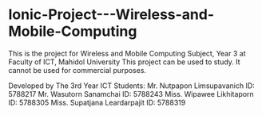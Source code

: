 # Ionic-Project---Wireless-and-Mobile-Computing

This is the project for Wireless and Mobile Computing Subject, Year 3
at Faculty of ICT, Mahidol University
This project can be used to study. 
It cannot be used for commercial purposes.

Developed by The 3rd Year ICT Students:
Mr. Nutpapon Limsupavanich ID: 5788217 
Mr. Wasutorn Sanamchai ID: 5788243 
Miss. Wipawee Likhitaporn ID: 5788305
Miss. Supatjana Leardarpajit ID: 5788319

